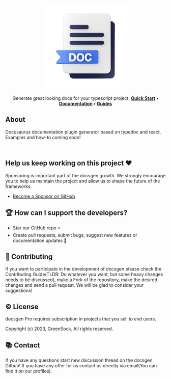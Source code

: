 <h1 align="center">

  <img src="./assets/logo.svg" width="260px" />

</h1>

<div align="center">

Generate great looking docs for your typescript project. **[Quick Start](https://docsgen.dev/) • [Documentation](https://docs.docsgen.dev/)
• [Guides](https://docs.docsgen.dev/guides)**

</div>

## About

Docusaurus documentation plugin generator based on typedoc and react. Examples and how-to coming soon!

<br />

<!-- ## Key Features

⚙️ 

🔌 

⚛ 

📬 

🔐 

⚡ 

🔀 

🔮 

🔋 

🎨  -->


## Help us keep working on this project ❤️

Sponsoring is important part of the docsgen growth. We strongly encourage you to help us maintain the project and allow us
to shape the future of the frameworks.

- [Become a Sponsor on GitHub](https://github.com/sponsors/prc5)

## 🏆 How can I support the developers?

- Star our GitHub repo ⭐
- Create pull requests, submit bugs, suggest new features or documentation updates 🔧
<!-- - Read us on [Medium](/)
- Follow us on [Twitter 🐾](/)
- Like our page on [LinkedIn 👍](/) -->

## 🤝 Contributing

If you want to participate in the development of docsgen please check the Contributing Guide(TLDR: Do whatever you want,
but some heavy changes needs to be discussed), make a Fork of the repository, make the desired changes and send a pull
request. We will be glad to consider your suggestions!

## ©️ License

docsgen Pro requires subscription in projects that you sell to end users.

Copyright (c) 2023, GreenSock. All rights reserved.

## 📚 Contact

If you have any questions start new discussion thread on the docsgen Github! If you have any offer for us contact us
directly via email(You can find it on our profiles).
